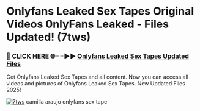 # Onlyfans Leaked Sex Tapes Original Videos 0nlyFans Leaked - Files Updated! (7tws)

<h3>🔴 CLICK HERE 🌐==►► <a href="https://tinyurl.com/x26r9saj" rel="nofollow">Onlyfans Leaked Sex Tapes Updated Files</a></h3>

Get Onlyfans Leaked Sex Tapes and all content. Now you can access all videos and pictures of Onlyfans Leaked Sex Tapes. New Updated Files 2025!

[![7tws](https://i.imgur.com/LkgZPqh.gif)](https://tinyurl.com/x26r9saj)
camilla araujo onlyfans sex tape